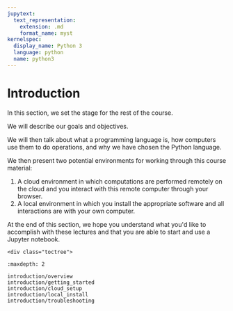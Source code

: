 ```yaml
---
jupytext:
  text_representation:
    extension: .md
    format_name: myst
kernelspec:
  display_name: Python 3
  language: python
  name: python3
---
```


# Introduction

In this section, we set the stage for the rest of the course.

We will describe our goals and objectives.

We will then talk about what a programming language is, how computers use them to do operations, and
why we have chosen the Python language.

We then present two potential environments for working through this course material:

1. A cloud environment in which computations are performed remotely on the cloud and you interact
   with this remote computer through your browser.
1. A local environment in which you install the appropriate software and all interactions are with
   your own computer.

At the end of this section, we hope you understand what you'd like to accomplish with these lectures
and that you are able to start and use a Jupyter notebook.

```{raw} html
<div class="toctree">
```

```{tableofcontents}
:maxdepth: 2

introduction/overview
introduction/getting_started
introduction/cloud_setup
introduction/local_install
introduction/troubleshooting
```

